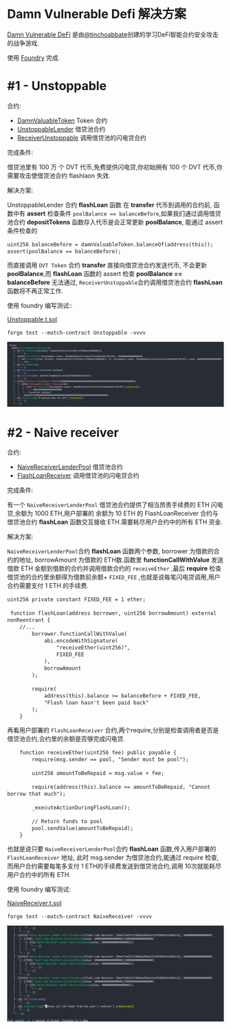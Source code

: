 # Damn Vulnerable Defi 解决方案
[Damn Vulnerable DeFi](https://www.damnvulnerabledefi.xyz/) 是由[@tinchoabbate](https://twitter.com/tinchoabbate)创建的学习DeFi智能合约安全攻击的战争游戏.


使用 [Foundry](https://github.com/foundry-rs/foundry)  完成.



# #1 - Unstoppable

合约:

- [DamnValuableToken](https://github.com/Poor4ever/damn-vulnerable-defi-solution/blob/main/src/DamnValuableToken.sol)  Token 合约
-  [UnstoppableLender](https://github.com/Poor4ever/damn-vulnerable-defi-solution/blob/main/src/unstoppable/UnstoppableLender.sol)   借贷池合约
- [ReceiverUnstoppable](https://github.com/Poor4ever/damn-vulnerable-defi-solution/blob/main/src/unstoppable/ReceiverUnstoppable.sol) 调用借贷池的闪电贷合约



完成条件:

借贷池里有 100 万 个 DVT 代币,免费提供闪电贷,你初始拥有 100 个 DVT 代币,你需要攻击使借贷池合约 flashlaon 失效.



解决方案:

UnstoppableLender 合约 **flashLoan** 函数 在 **transfer** 代币到调用的合约前, 函数中有 **assert** 检查条件 `poolBalance == balanceBefore`,如果我们通过调用借贷池合约 **depositTokens** 函数存入代币是会正常更新 **poolBalance**, 能通过 assert 条件检查的 

```solidity
uint256 balanceBefore = damnValuableToken.balanceOf(address(this));
assert(poolBalance == balanceBefore);
```

而直接调用 `DVT Token` 合约 **transfer** 直接向借贷池合约发送代币, 不会更新 **poolBalance**,而 **flashLoan** 函数的 assert 检查  **poolBalance == balanceBefore** 无法通过, `ReceiverUnstoppable`合约调用借贷池合约 **flashLoan** 函数将不再正常工作.



使用 foundry 编写测试::

[Unstoppable.t.sol](https://github.com/Poor4ever/damn-vulnerable-defi-solution/blob/30349eba073206fe6b1c9acd26930468e543e064/src/test/Unstoppable.t.sol#L59-L64)

```
forge test --match-contract Unstoppable -vvvv
```

![Unstoppable](./testimage/Unstoppable.png)



# #2 - Naive receiver

合约:

- [NaiveReceiverLenderPool](https://github.com/Poor4ever/damn-vulnerable-defi-solution/blob/main/src/naive-receiver/NaiveReceiverLenderPool.sol)  借贷池合约
- [FlashLoanReceiver](https://github.com/Poor4ever/damn-vulnerable-defi-solution/blob/main/src/naive-receiver/FlashLoanReceiver.sol)   调用借贷池的闪电贷合约

完成条件:

有一个 `NaiveReceiverLenderPool` 借贷池合约提供了相当昂贵手续费的 ETH 闪电贷,余额为 1000 ETH,用户部署的 余额为 10 ETH 的 FlashLoanReceiver 合约与借贷池合约 **flashLoan** 函数交互接收 ETH.需要耗尽用户合约中的所有 ETH 资金.



解决方案:

 `NaiveReceiverLenderPool`合约 **flashLoan** 函数两个参数, borrower 为借款的合约的地址, borrowAmount 为借款的 ETH数.函数里 **functionCallWithValue**  发送借款 ETH 金额到借款的合约并调用借款合约的 `receiveEther` ,最后 **require** 检查借贷池的合约里余额得为借款前余额+ `FIXED_FEE` ,也就是说每笔闪电贷调用,用户合约需要支付 1 ETH  的手续费.

```solidity
uint256 private constant FIXED_FEE = 1 ether;

 function flashLoan(address borrower, uint256 borrowAmount) external nonReentrant {
	//...
        borrower.functionCallWithValue(
            abi.encodeWithSignature(
                "receiveEther(uint256)",
                FIXED_FEE
            ),
            borrowAmount
        );
        
        require(
            address(this).balance >= balanceBefore + FIXED_FEE,
            "Flash loan hasn't been paid back"
        );
    }
```


再看用户部署的 `FlashLoanReceiver` 合约,两个require,分别是检查调用者是否是借贷池合约,合约里的余额是否够完成闪电贷.

```solidity
    function receiveEther(uint256 fee) public payable {
        require(msg.sender == pool, "Sender must be pool");

        uint256 amountToBeRepaid = msg.value + fee;

        require(address(this).balance >= amountToBeRepaid, "Cannot borrow that much");
        
        _executeActionDuringFlashLoan();
        
        // Return funds to pool
        pool.sendValue(amountToBeRepaid);
    }
```

也就是说只要 `NaiveReceiverLenderPool`合约 **flashLoan** 函数,传入用户部署的 `FlashLoanReceiver` 地址, 此时 msg.sender 为借贷池合约,能通过 require 检查,而用户合约需要每笔多支付 1 ETH的手续费发送到借贷池合约,调用 10次就能耗尽用户合约中的所有 ETH.

使用 foundry 编写测试:

[NaiveReceiver.t.sol](https://github.com/Poor4ever/damn-vulnerable-defi-solution/blob/30349eba073206fe6b1c9acd26930468e543e064/src/test/NaiveReceiver.t.sol#L48-L55)

```
forge test --match-contract NaiveReceiver -vvvv
```

![NaiveReceiver](./testimage/NaiveReceiver.png)
